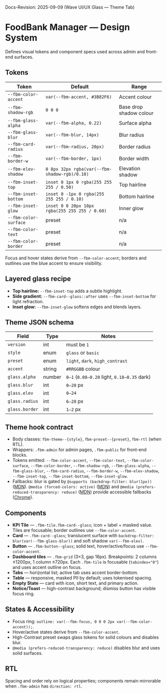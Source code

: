 Docs-Revision: 2025-09-09 (Wave UI/UX Glass — Theme Tab)
# FoodBank Manager — Design System

Defines visual tokens and component specs used across admin and front-end surfaces.

## Tokens
| Token | Default | Range |
|---|---|---|
| `--fbm-color-accent` | `var(--fbm-accent, #3B82F6)` | Accent colour |
| `--fbm-shadow-rgb` | `0 0 0` | Base drop shadow colour |
| `--fbm-glass-alpha` | `var(--fbm-alpha, 0.22)` | Surface alpha |
| `--fbm-glass-blur` | `var(--fbm-blur, 14px)` | Blur radius |
| `--fbm-card-radius` | `var(--fbm-radius, 20px)` | Border radius |
| `--fbm-border-w` | `var(--fbm-border, 1px)` | Border width |
| `--fbm-elev-shadow` | `0 8px 32px rgba(var(--fbm-shadow-rgb)/0.10)` | Elevation shadow |
| `--fbm-inset-top` | `inset 0 1px 0 rgba(255 255 255 / 0.50)` | Top hairline |
| `--fbm-inset-bottom` | `inset 0 -1px 0 rgba(255 255 255 / 0.10)` | Bottom hairline |
| `--fbm-inset-glow` | `inset 0 0 20px 10px rgba(255 255 255 / 0.60)` | Inner glow |
| `--fbm-color-surface` | preset | n/a |
| `--fbm-color-text` | preset | n/a |
| `--fbm-color-border` | preset | n/a |

Focus and hover states derive from `--fbm-color-accent`; borders and outlines use the blue accent to ensure visibility.

## Layered glass recipe

- **Top hairline:** `--fbm-inset-top` adds a subtle highlight.
- **Side gradient:** `--fbm-card--glass::after` uses `--fbm-inset-bottom` for light refraction.
- **Inset glow:** `--fbm-inset-glow` softens edges and blends layers.

## Theme JSON schema

| Field | Type | Notes |
|---|---|---|
| `version` | int | must be `1` |
| `style` | enum | `glass` or `basic` |
| `preset` | enum | `light`, `dark`, `high_contrast` |
| `accent` | string | `#RRGGBB` colour |
| `glass.alpha` | number | `0–1` (`0.08–0.20` light, `0.18–0.35` dark) |
| `glass.blur` | int | `0–20` px |
| `glass.elev` | int | `0–24` |
| `glass.radius` | int | `6–20` px |
| `glass.border` | int | `1–2` px |

## Theme hook contract

- Body classes: `fbm-theme--{style}`, `fbm-preset--{preset}`, `fbm-rtl` (when RTL).
- Wrappers: `.fbm-admin` for admin pages, `.fbm-public` for front-end blocks.
- Tokens emitted: `--fbm-color-accent`, `--fbm-color-text`, `--fbm-color-surface`, `--fbm-color-border`, `--fbm-shadow-rgb`, `--fbm-glass-alpha`, `--fbm-glass-blur`, `--fbm-card-radius`, `--fbm-border-w`, `--fbm-elev-shadow`, `--fbm-inset-top`, `--fbm-inset-bottom`, `--fbm-inset-glow`.
- Fallbacks: blur is gated by `@supports (backdrop-filter: blur(1px))` ([MDN](https://developer.mozilla.org/docs/Web/CSS/backdrop-filter)). `@media (forced-colors: active)` ([MDN](https://developer.mozilla.org/docs/Web/CSS/@media/forced-colors)) and `@media (prefers-reduced-transparency: reduce)` ([MDN](https://developer.mozilla.org/docs/Web/CSS/@media/prefers-reduced-transparency)) provide accessible fallbacks ([Chrome](https://developer.chrome.com/docs/web-platform/forced-colors/)).

## Components
- **KPI Tile** — `.fbm-tile.fbm-card--glass`; icon + label + masked value. Tiles are focusable; border outlines use `--fbm-color-accent`.
- **Card** — `.fbm-card--glass`; translucent surface with `backdrop-filter: blur(var(--fbm-glass-blur))` and soft shadow `var(--fbm-elev)`.
- **Button** — `.fbm-button--glass`; solid text, hover/active/focus use `--fbm-color-accent`.
- **Dashboard tiles** — `.fbm-grid` (3×3, gap 16px). Breakpoints: 2 columns ≤1200px, 1 column ≤720px. Each `.fbm-tile` is focusable (`tabindex="0"`) and uses accent outline on focus.
- **Tabs** — horizontal list; active tab uses accent border-bottom.
- **Table** — responsive, masked PII by default; uses tokenised spacing.
- **Empty State** — card with icon, short text, and primary action.
- **Notice/Toast** — high-contrast background; dismiss button has visible focus ring.

## States & Accessibility
- Focus ring: `outline: var(--fbm-focus, 0 0 0 2px var(--fbm-color-accent));`.
- Hover/active states derive from `--fbm-color-accent`.
- High-Contrast preset swaps glass tokens for solid colours and disables blur.
- `@media (prefers-reduced-transparency: reduce)` disables blur and uses solid surfaces.

## RTL
Spacing and order rely on logical properties; components remain mirrorable when `.fbm-admin` has `direction: rtl`.
